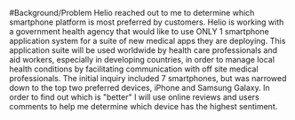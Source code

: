 #Background/Problem 
Helio reached out to me to determine which smartphone platform is most preferred by customers. Helio is working with a government health agency that would like to use ONLY 1 smartphone application system for a suite of new medical apps they are deploying. This application suite will be used worldwide by health care professionals and aid workers, especially in developing countries, in order to manage local health conditions by facilitating communication with off site medical professionals. The initial inquiry included 7 smartphones, but was narrowed down to the top two preferred devices, iPhone and Samsung Galaxy. In order to find out which is "better" I will use online reviews and users comments to help me determine which device has the highest sentiment. 

